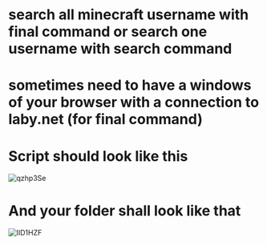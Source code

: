 # search all minecraft username with final command or search one username with search command

# sometimes need to have a windows of your browser with a connection to laby.net (for final command)


# Script should look like this

![qzhp3Se](https://github.com/menotte/search-script/assets/139005962/ae940efa-09b3-4d31-a6f0-9ab331ec385b)


# And your folder shall look like that

![IID1HZF](https://github.com/menotte/search-script/assets/139005962/4bb2ee53-f451-4234-b133-3f9d8ae92e09)

